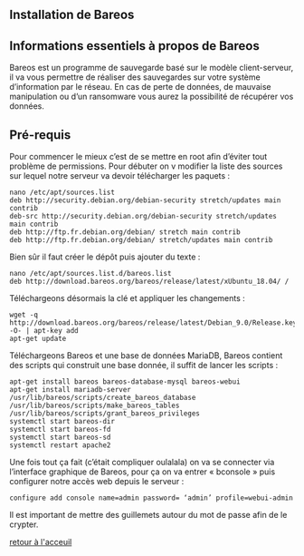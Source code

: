 ## Installation de Bareos

## Informations essentiels à propos de Bareos

Bareos est un programme de sauvegarde basé sur le modèle client-serveur, il va vous permettre de réaliser des sauvegardes sur votre système d’information par le réseau. En cas de perte de données, de mauvaise manipulation ou d’un ransomware vous aurez la possibilité de récupérer vos données.

## Pré-requis

Pour commencer le mieux c’est de se mettre en root afin d’éviter tout problème de permissions. 
Pour débuter on v modifier la liste des sources sur lequel notre serveur va devoir télécharger les paquets :

    nano /etc/apt/sources.list
    deb http://security.debian.org/debian-security stretch/updates main contrib
    deb-src http://security.debian.org/debian-security stretch/updates main contrib
    deb http://ftp.fr.debian.org/debian/ stretch main contrib
    deb http://ftp.fr.debian.org/debian/ stretch/updates main contrib

Bien sûr il faut créer le dépôt puis ajouter du texte :

    nano /etc/apt/sources.list.d/bareos.list
    deb http://download.bareos.org/bareos/release/latest/xUbuntu_18.04/ /

Téléchargeons désormais la clé et appliquer les changements :

    wget -q http://download.bareos.org/bareos/release/latest/Debian_9.0/Release.key -O- | apt-key add
    apt-get update

Téléchargeons Bareos et une base de données MariaDB, Bareos contient des scripts qui construit une base donnée, il suffit de lancer les scripts :

    apt-get install bareos bareos-database-mysql bareos-webui
    apt-get install mariadb-server
    /usr/lib/bareos/scripts/create_bareos_database
    /usr/lib/bareos/scripts/make_bareos_tables
    /usr/lib/bareos/scripts/grant_bareos_privileges
    systemctl start bareos-dir
    systemctl start bareos-fd
    systemctl start bareos-sd
    systemctl restart apache2

Une fois tout ça fait (c’était compliquer oulalala) on va se connecter via l’interface graphique de Bareos, pour ça on va entrer « bconsole » puis configurer notre accès web depuis le serveur :

    configure add console name=admin password= ‘admin’ profile=webui-admin

Il est important de mettre des guillemets autour du mot de passe afin de le crypter.



[retour à l'acceuil](/README.md)
